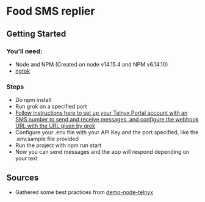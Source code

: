 # Food SMS replier

## Getting Started

### You'll need:
* Node and NPM (Created on node v14.15.4 and NPM v6.14.10)
* [ngrok](https://dashboard.ngrok.com/get-started/setup)

### Steps
* Do npm install
* Run grok on a specified port
* [Follow instructions here to set up your Telnyx Portal account with an SMS number to send and receive messages, and configure the webhook URL with the URL given by grok](https://developers.telnyx.com/docs/v2/messaging/quickstarts/portal-setup)
* Configure your .env file with your API Key and the port specified, like the .env.sample file provided
* Run the project with npm run start
* Now you can send messages and the app will respond depending on your text

## Sources
* Gathered some best practices from [demo-node-telnyx](https://github.com/team-telnyx/demo-node-telnyx)